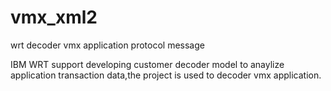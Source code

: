 vmx_xml2
========

wrt decoder vmx application protocol message

IBM WRT support developing customer decoder model to anaylize application transaction data,the project is used to 
decoder vmx application.
